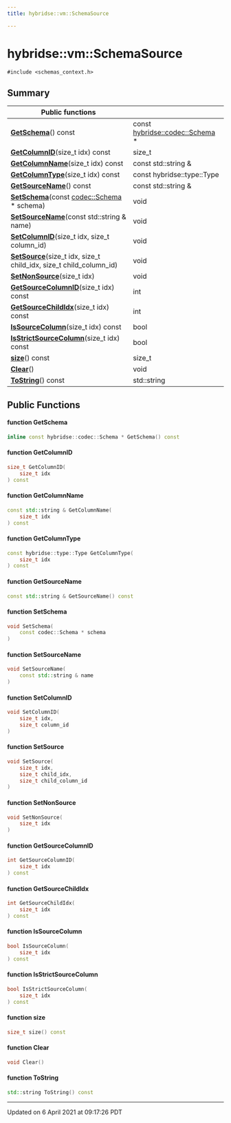 ```yaml
---
title: hybridse::vm::SchemaSource

---
```

# hybridse::vm::SchemaSource



`#include <schemas_context.h>`

## Summary


|  Public functions|            |
| -------------- | -------------- |
|**[GetSchema](/hybridse/usage/api/c++/Classes/classhybridse_1_1vm_1_1_schema_source.md#function-getschema)**() const| const [hybridse::codec::Schema](/hybridse/usage/api/c++/Namespaces/namespacehybridse_1_1codec.md#typedef-schema) *  |
|**[GetColumnID](/hybridse/usage/api/c++/Classes/classhybridse_1_1vm_1_1_schema_source.md#function-getcolumnid)**(size_t idx) const| size_t  |
|**[GetColumnName](/hybridse/usage/api/c++/Classes/classhybridse_1_1vm_1_1_schema_source.md#function-getcolumnname)**(size_t idx) const| const std::string &  |
|**[GetColumnType](/hybridse/usage/api/c++/Classes/classhybridse_1_1vm_1_1_schema_source.md#function-getcolumntype)**(size_t idx) const| const hybridse::type::Type  |
|**[GetSourceName](/hybridse/usage/api/c++/Classes/classhybridse_1_1vm_1_1_schema_source.md#function-getsourcename)**() const| const std::string &  |
|**[SetSchema](/hybridse/usage/api/c++/Classes/classhybridse_1_1vm_1_1_schema_source.md#function-setschema)**(const [codec::Schema](/hybridse/usage/api/c++/Namespaces/namespacehybridse_1_1codec.md#typedef-schema) * schema)| void  |
|**[SetSourceName](/hybridse/usage/api/c++/Classes/classhybridse_1_1vm_1_1_schema_source.md#function-setsourcename)**(const std::string & name)| void  |
|**[SetColumnID](/hybridse/usage/api/c++/Classes/classhybridse_1_1vm_1_1_schema_source.md#function-setcolumnid)**(size_t idx, size_t column_id)| void  |
|**[SetSource](/hybridse/usage/api/c++/Classes/classhybridse_1_1vm_1_1_schema_source.md#function-setsource)**(size_t idx, size_t child_idx, size_t child_column_id)| void  |
|**[SetNonSource](/hybridse/usage/api/c++/Classes/classhybridse_1_1vm_1_1_schema_source.md#function-setnonsource)**(size_t idx)| void  |
|**[GetSourceColumnID](/hybridse/usage/api/c++/Classes/classhybridse_1_1vm_1_1_schema_source.md#function-getsourcecolumnid)**(size_t idx) const| int  |
|**[GetSourceChildIdx](/hybridse/usage/api/c++/Classes/classhybridse_1_1vm_1_1_schema_source.md#function-getsourcechildidx)**(size_t idx) const| int  |
|**[IsSourceColumn](/hybridse/usage/api/c++/Classes/classhybridse_1_1vm_1_1_schema_source.md#function-issourcecolumn)**(size_t idx) const| bool  |
|**[IsStrictSourceColumn](/hybridse/usage/api/c++/Classes/classhybridse_1_1vm_1_1_schema_source.md#function-isstrictsourcecolumn)**(size_t idx) const| bool  |
|**[size](/hybridse/usage/api/c++/Classes/classhybridse_1_1vm_1_1_schema_source.md#function-size)**() const| size_t  |
|**[Clear](/hybridse/usage/api/c++/Classes/classhybridse_1_1vm_1_1_schema_source.md#function-clear)**()| void  |
|**[ToString](/hybridse/usage/api/c++/Classes/classhybridse_1_1vm_1_1_schema_source.md#function-tostring)**() const| std::string  |

## Public Functions

#### function GetSchema

```cpp
inline const hybridse::codec::Schema * GetSchema() const
```


#### function GetColumnID

```cpp
size_t GetColumnID(
    size_t idx
) const
```


#### function GetColumnName

```cpp
const std::string & GetColumnName(
    size_t idx
) const
```


#### function GetColumnType

```cpp
const hybridse::type::Type GetColumnType(
    size_t idx
) const
```


#### function GetSourceName

```cpp
const std::string & GetSourceName() const
```


#### function SetSchema

```cpp
void SetSchema(
    const codec::Schema * schema
)
```


#### function SetSourceName

```cpp
void SetSourceName(
    const std::string & name
)
```


#### function SetColumnID

```cpp
void SetColumnID(
    size_t idx,
    size_t column_id
)
```


#### function SetSource

```cpp
void SetSource(
    size_t idx,
    size_t child_idx,
    size_t child_column_id
)
```


#### function SetNonSource

```cpp
void SetNonSource(
    size_t idx
)
```


#### function GetSourceColumnID

```cpp
int GetSourceColumnID(
    size_t idx
) const
```


#### function GetSourceChildIdx

```cpp
int GetSourceChildIdx(
    size_t idx
) const
```


#### function IsSourceColumn

```cpp
bool IsSourceColumn(
    size_t idx
) const
```


#### function IsStrictSourceColumn

```cpp
bool IsStrictSourceColumn(
    size_t idx
) const
```


#### function size

```cpp
size_t size() const
```


#### function Clear

```cpp
void Clear()
```


#### function ToString

```cpp
std::string ToString() const
```


-------------------------------

Updated on  6 April 2021 at 09:17:26 PDT